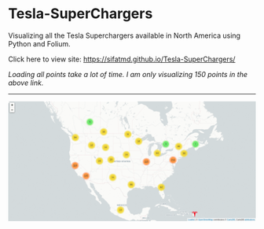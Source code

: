 # Tesla-SuperChargers
Visualizing all the Tesla Superchargers available in North America using Python and Folium.

Click here to view site: https://sifatmd.github.io/Tesla-SuperChargers/

*Loading all points take a lot of time. I am only visualizing 150 points in the above link.*

---

![tesla superchargers in US gif](tesla.gif)
